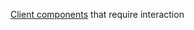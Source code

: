 [Client components](https://nextjs.org/docs/getting-started/react-essentials#client-components) that require interaction
